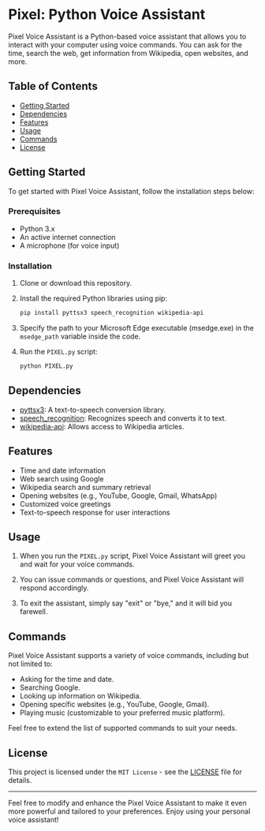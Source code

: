 # Pixel: Python Voice Assistant

Pixel Voice Assistant is a Python-based voice assistant that allows you to interact with your computer using voice commands. You can ask for the time, search the web, get information from Wikipedia, open websites, and more.

## Table of Contents
- [Getting Started](#getting-started)
- [Dependencies](#dependencies)
- [Features](#features)
- [Usage](#usage)
- [Commands](#commands)
- [License](#license)

## Getting Started

To get started with Pixel Voice Assistant, follow the installation steps below:

### Prerequisites

- Python 3.x
- An active internet connection
- A microphone (for voice input)

### Installation

1. Clone or download this repository.

2. Install the required Python libraries using pip:

   ```bash
   pip install pyttsx3 speech_recognition wikipedia-api
   ```

3. Specify the path to your Microsoft Edge executable (msedge.exe) in the `msedge_path` variable inside the code.

4. Run the `PIXEL.py` script:

   ```bash
   python PIXEL.py
   ```

## Dependencies

- [pyttsx3](https://pypi.org/project/pyttsx3/): A text-to-speech conversion library.
- [speech_recognition](https://pypi.org/project/SpeechRecognition/): Recognizes speech and converts it to text.
- [wikipedia-api](https://pypi.org/project/Wikipedia-API/): Allows access to Wikipedia articles.

## Features

- Time and date information
- Web search using Google
- Wikipedia search and summary retrieval
- Opening websites (e.g., YouTube, Google, Gmail, WhatsApp)
- Customized voice greetings
- Text-to-speech response for user interactions

## Usage

1. When you run the `PIXEL.py` script, Pixel Voice Assistant will greet you and wait for your voice commands.

2. You can issue commands or questions, and Pixel Voice Assistant will respond accordingly.

3. To exit the assistant, simply say "exit" or "bye," and it will bid you farewell.

## Commands

Pixel Voice Assistant supports a variety of voice commands, including but not limited to:

- Asking for the time and date.
- Searching Google.
- Looking up information on Wikipedia.
- Opening specific websites (e.g., YouTube, Google, Gmail).
- Playing music (customizable to your preferred music platform).

Feel free to extend the list of supported commands to suit your needs.

## License

This project is licensed under the `MIT License` - see the [LICENSE](LICENSE) file for details.

---

Feel free to modify and enhance the Pixel Voice Assistant to make it even more powerful and tailored to your preferences. Enjoy using your personal voice assistant!
